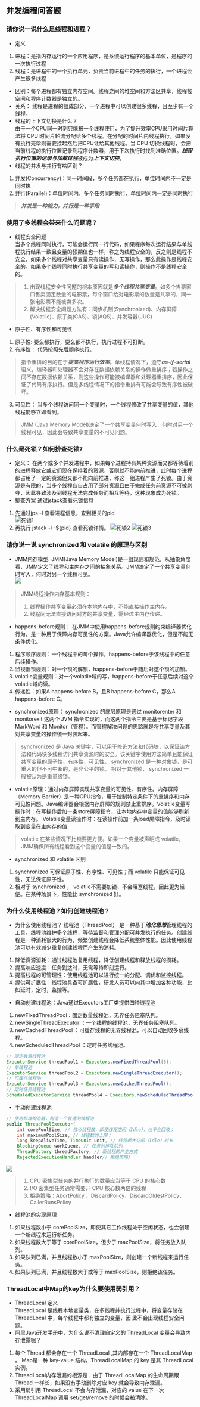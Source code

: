 ## 并发编程问答题
### 请你说一说什么是线程和进程？
* 定义
1. 进程：是指内存运行的一个应用程序，是系统运行程序的基本单位，是程序的一次执行过程
2. 线程：是进程中的一个执行单元，负责当前进程中的任务的执行，一个进程会产生很多线程
* 区别：每个进程都有独立内存空间。线程之间的堆空间和方法区共享，线程栈空间和程序计数器是独立的。
* 关系： 线程是进程的组成部分，一个进程中可以创建很多线程，且至少有一个线程。
* 线程的上下文切换是什么？  
由于一个CPU同一时刻只能被一个线程使用，为了提升效率CPU采用时间片算法将 CPU 时间片轮流分配给多个线程。在分配的时间片内线程执行，如果没有执行完毕则需要挂起然后把CPU让给其他线程。当 CPU 切换线程时，会把当前线程的执行位置记录到程序计数器，用于下次执行时找到准确位置。***线程执行位置的记录与加载过程***被成为***上下文切换***。
* 线程的并发与并行有啥区别？ 
1. 并发(Concurrency)：同一时间段，多个任务都在执行，单位时间内不一定是同时执
2. 并行(Parallel)：单位时间内，多个任务同时执行，单位时间内一定是同时执行 
> ***并发是一种能力，并行是一种手段***

### 使用了多线程会带来什么问题呢？
* 线程安全问题  
当多个线程同时执行，可能会运行同一行代码，如果程序每次运行结果与单线程执行结果一致且变量的预期值也一样，称之为线程安全的，反之则是线程不安全。如果多个线程对共享变量只有读操作，无写操作，那么此操作是线程安全的。如果多个线程同时执行共享变量的写和读操作，则操作不是线程安全的。
> 1. 出现线程安全性问题的根本原因就是***多个线程共享变量***。如多个售票窗口售卖固定数量的电影票，每个窗口给对电影票的数量是共享的，同一张电影票不能被卖多次。
> 2. 解决线程安全问题方法有：同步机制(Synchronized)、内存屏障(Volatile)、原子类(CAS)、锁(AQS)、并发容器(JUC)

* 原子性、有序性和可见性
1. 原子性: 要么都执行，要么都不执行，执行过程不可打断。
2. 有序性： 代码按照先后顺序执行。
> 指令重排的目的在于***提高程序运行效率***。单线程情况下，遵守***as-if-serial***语义，编译器和处理器不会对存在数据依赖关系的操作做重排序；若操作之间不存在数据依赖关系，则这些操作可能被编译器和处理器重排序，因此保证了代码有序执行。但是多线程情况下的指令重排有可能会导致有序性被破坏。
3. 可见性： 当多个线程访问同一个变量时，一个线程修改了共享变量的值，其他线程能够立即看到。
> JMM (Java Memory Model)决定了一个共享变量何时写入，何时对另一个线程可见，因此会导致共享变量的不可见问题。

### 什么是死锁？如何排查死锁?
* 定义： 在两个或多个并发进程中，如果每个进程持有某种资源而又都等待着别的进程释放它或它们现在保持着的资源，否则就不能向前推进，此时每个进程都占用了一定的资源但又都不能向前推进，称这一组进程产生了死锁。由于资源是有限的，当多个线程各自占用了部分资源且由于完成任务前资源不可被剥夺，因此导致涉及到线程无法完成任务而相互等待，这种现象成为死锁。
* 排查方案
通过jstack查看死锁信息
1. 先通过jps -l 查看进程信息，查到相关的pid  
![死锁1](img/%E6%AD%BB%E9%94%811.png)
2. 再执行 jstack -l -${pid} 查看死锁详情。
![死锁2](img/%E6%AD%BB%E9%94%813.png)
![死锁3](img/%E6%AD%BB%E9%94%812.png)


### 请你说一说 synchronized 和 volatile 的原理与区别
* JMM内存模型: JMM(Java Memory Model)是一组规则和规范，从抽象角度看，JMM定义了线程和主内存之间的抽象关系。JMM决定了一个共享变量何时写入，何时对另一个线程可见。   
![](img/jmm.png)
> JMM线程操作内存基本规则：
> 1. 线程操作共享变量必须在本地内存中，不能直接操作主内存。
> 2. 线程间无法直接访问对方的共享变量，需经过主内存传递。

* happens-before规则： 在JMM中使用happens-before规则约束编译器优化行为，是一种⽤于保障内存可⻅性的⽅案。Java允许编译器优化，但是不能无条件优化。
1. 程序顺序规则：⼀个线程中的每个操作，happens-before于该线程中的任意后续操作。
2. 监视器锁规则：对⼀个锁的解锁，happens-before于随后对这个锁的加锁。
3. volatile变量规则：对⼀个volatile域的写，happens-before于任意后续对这个volatile域的读。
4. 传递性：如果A happens-before B，且B happens-before C，那么A happens-before C。

* synchronized原理： synchronized 的底层原理是通过 monitorenter 和 monitorexit 这两个 JVM 指令实现的，而这两个指令主要是基于标记字段 MarkWord 和 Monitor（管程）。而管程解决问题的思路就是将共享变量及其对共享变量的操作统一封装起来。
> synchronized 是 Java 关键字，可以用于修饰方法和代码块，以保证该方法和代码块多线程访问共享资源时的安全。该关键字使用方法简单且能保证共享变量的原子性、有序性、可见性。 synchronized 是一种对象锁，是可重入的但不可中断的，是非公平的锁。 相对于其他锁， synchronized 一般被认为是重量级锁。

* volatile原理：通过内存屏障实现共享变量的可见性、有序性。内存屏障（Memory Barrier）是一种CPU指令，用于控制特定条件下的重排序和内存可见性问题。Java编译器会根据内存屏障的规则禁止重排序。Volatile变量写操作时：在写操作后加一条store屏障指令，让本地内存中变量的值能够刷新到主内存。 Volatile变量读操作时：在读操作前加一条load屏障指令，及时读取到变量在主内存的值
> volatile 在某些情况下比锁要更方便。如果一个变量被声明成 volatile，JMM确保所有线程看到这个变量的值是一致的。

* synchronized 和 volatile 区别
1. synchronized 可保证原子性、有序性、可见性；而 volatile 只能保证可见性，无法保证原子性。
2. 相对于 synchronized ， volatile不需要加锁、不会阻塞线程，因此更为轻便。在某种场景下，性能⽐ synchronized 好。

### 为什么使用线程池？如何创建线程池？
* 为什么使用线程池？
线程池（ThreadPool） 是一种基于***池化思想***管理线程的工具。线程池维护多个线程，等待监督和管理分配可并发执行的任务。创建线程是一种消耗很大的行为，频繁创建线程会降低系统整体性能。因此使用线程池可以有效减少重复创建线程而产生的消耗。
1. 降低资源消耗：通过线程池复用线程，降低创建线程和释放线程的损耗。
2. 提高响应速度：任务到达时，无需等待即刻运行。
3. 提高线程的可管理性：使用线程池可以进行统一的分配、调优和监控线程。
4. 提供可扩展性：线程池具备可扩展性，研发人员可以向其中增加各种功能，比如延时，定时，监控等。

* 自动创建线程池：Java通过Executors工厂类提供四种线程池
1. newFixedThreadPool：固定数量线程池，无界任务阻塞队列。
2. newSingleThreadExecutor ：一个线程的线程池，无界任务阻塞队列。
3. newCachedThreadPool ：可缓存线程的无界线程池，可以自动回收多余线程。
4. newScheduledThreadPool ：定时任务线程池。
```java
// 固定数量线程池
ExecutorService threadPool1 = Executors.newFixedThreadPool(5);
// 单线程池
ExecutorService threadPool2 = Executors.newSingleThreadExecutor();
// 可缓存线程池
ExecutorService threadPool3 = Executors.newCachedThreadPool();
// 定时任务线程池
ScheduledExecutorService threadPool4 = Executors.newScheduledThreadPool(10);
```
* 手动创建线程池  
```java
// 使用标准构造器，构造一个普通的线程池
public ThreadPoolExecutor(
    int corePoolSize, // 核心线程数，即使线程空闲（Idle），也不会回收；
    int maximumPoolSize, // 线程数的上限；
    long keepAliveTime, TimeUnit unit, // 线程最大空闲（Idle）时长
    BlockingQueue workQueue, // 任务的排队队列
    ThreadFactory threadFactory, // 新线程的产生方式
	RejectedExecutionHandler handler// 拒绝策略) 
```
![](img/params.png)
> 1. CPU 密集型任务的并⾏执⾏的数量应当等于 CPU 的核⼼数
> 2. I/O 密集型任务通常需要开 CPU 核⼼数两倍的线程
> 3. 拒绝策略：AbortPolicy 、DiscardPolicy、DiscardOldestPolicy、CallerRunsPolicy
 
* 线程池的实现原理
1. 如果线程数小于 corePoolSize，即使其它工作线程处于空闲状态，也会创建一个新线程来运行新任务。
2. 如果线程数大于等于 corePoolSize，但少于 maxPoolSize，将任务放入队列。
3. 如果队列已满，并且线程数小于 maxPoolSize，则创建一个新线程来运行任务。
4. 如果队列已满，并且线程数大于或等于 maxPoolSize，则拒绝该任务。


### ThreadLocal中Map的key为什么要使用弱引用？
* ThreadLocal 定义  
ThreadLocal 是线程本地变量类，在多线程并执行过程中，将变量存储在 ThreadLocal 中，每个线程中都有独立的变量，因
此不会出现线程安全问题。
* 阿里Java开发手册中，为什么说不清理自定义的 ThreadLocal 变量会导致内存泄露呢？
1. 每个 Thread 都会存在一个 ThreadLocal ,其内部存在一个 ThreadLocalMap 。 Map是一种 key-value 结构，ThreadLocalMap 的 key 是其 ThreadLocal 实例。
2. ThreadLocal内存泄漏的根源是：由于 ThreadLocalMap 的生命周期跟 Thread 一样长，如果没有手动删除对应 key 就会导致内存泄漏。
3. 采用弱引用 ThreadLocal 不会内存泄漏，对应的 value 在下一次 ThreadLocalMap 调用 set/get/remove 的时候会被清除。